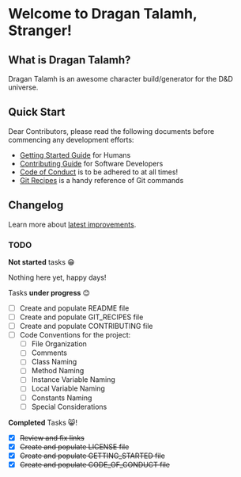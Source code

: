 # Welcome to Dragan Talamh, Stranger!

## What is Dragan Talamh?
Dragan Talamh is an awesome character build/generator for the D&D universe.

## Quick Start
Dear Contributors, please read the following documents before commencing any development efforts:
- [Getting Started Guide](https://github.com/fedpy/DraganTalamh/blob/master/docs/GETTING_STARTED.md) for Humans
- [Contributing Guide](https://github.com/fedpy/DraganTalamh/blob/master/docs/CONTRIBUTING.md) for Software Developers
- [Code of Conduct](https://github.com/fedpy/DraganTalamh/blob/master/docs/CODE_OF_CONDUCT.md) is to be adhered to at all times!
- [Git Recipes](https://github.com/fedpy/DraganTalamh/blob/master/docs/GIT_RECIPES.md) is a handy reference of Git commands

## 	Changelog
Learn more about [latest improvements](CHANGELOG.md).

### TODO
**Not started** tasks :grin:

Nothing here yet, happy days!

Tasks **under progress** :blush:
- [ ] Create and populate README file
- [ ] Create and populate GIT_RECIPES file
- [ ] Create and populate CONTRIBUTING file
- [ ] Code Conventions for the project:
  - [ ] File Organization
  - [ ] Comments
  - [ ] Class Naming
  - [ ] Method Naming
  - [ ] Instance Variable Naming
  - [ ] Local Variable Naming
  - [ ] Constants Naming
  - [ ] Special Considerations

**Completed** Tasks :smile_cat:!
- [x] ~~Review and fix links~~
- [x] ~~Create and populate LICENSE file~~
- [x] ~~Create and populate GETTING_STARTED file~~
- [x] ~~Create and populate CODE_OF_CONDUCT file~~
